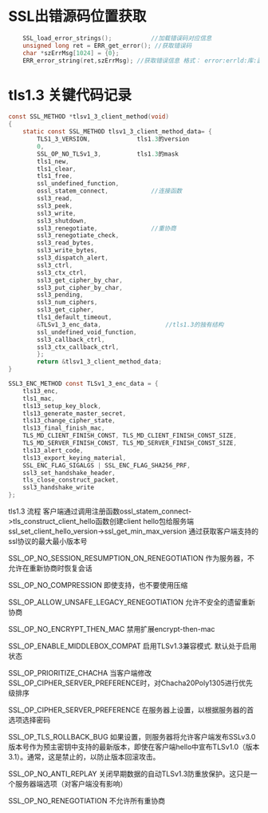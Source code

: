 # SSL出错源码位置获取
``` c
    SSL_load_error_strings();           //加载错误码对应信息
    unsigned long ret = ERR_get_error(); //获取错误码
    char *szErrMsg[1024] = {0};
    ERR_error_string(ret,szErrMsg); //获取错误信息 格式： error:errld:库:函数:原因
```

# tls1.3 关键代码记录
```c
const SSL_METHOD *tlsv1_3_client_method(void) 
{ 
    static const SSL_METHOD tlsv1_3_client_method_data= { 
        TLS1_3_VERSION,             tls1.3的version
        0, 
        SSL_OP_NO_TLSv1_3,          tls1.3的mask
        tls1_new, 
        tls1_clear, 
        tls1_free, 
        ssl_undefined_function,         
        ossl_statem_connect,            //连接函数
        ssl3_read, 
        ssl3_peek, 
        ssl3_write, 
        ssl3_shutdown, 
        ssl3_renegotiate,               //重协商 
        ssl3_renegotiate_check, 
        ssl3_read_bytes, 
        ssl3_write_bytes, 
        ssl3_dispatch_alert, 
        ssl3_ctrl, 
        ssl3_ctx_ctrl, 
        ssl3_get_cipher_by_char, 
        ssl3_put_cipher_by_char, 
        ssl3_pending, 
        ssl3_num_ciphers, 
        ssl3_get_cipher,
        tls1_default_timeout, 
        &TLSv1_3_enc_data,                  //tls1.3的独有结构
        ssl_undefined_void_function, 
        ssl3_callback_ctrl, 
        ssl3_ctx_callback_ctrl, 
        }; 
        return &tlsv1_3_client_method_data; 
}

SSL3_ENC_METHOD const TLSv1_3_enc_data = {
    tls13_enc,
    tls1_mac,
    tls13_setup_key_block,
    tls13_generate_master_secret,
    tls13_change_cipher_state,
    tls13_final_finish_mac,
    TLS_MD_CLIENT_FINISH_CONST, TLS_MD_CLIENT_FINISH_CONST_SIZE,
    TLS_MD_SERVER_FINISH_CONST, TLS_MD_SERVER_FINISH_CONST_SIZE,
    tls13_alert_code,
    tls13_export_keying_material,
    SSL_ENC_FLAG_SIGALGS | SSL_ENC_FLAG_SHA256_PRF,
    ssl3_set_handshake_header,
    tls_close_construct_packet,
    ssl3_handshake_write
};

```



tls1.3 流程
    客户端通过调用注册函数ossl_statem_connect->tls_construct_client_hello函数创建client hello包给服务端
    ssl_set_client_hello_version->ssl_get_min_max_version   通过获取客户端支持的ssl协议的最大最小版本号





SSL_OP_NO_SESSION_RESUMPTION_ON_RENEGOTIATION           作为服务器，不允许在重新协商时恢复会话

SSL_OP_NO_COMPRESSION                               即使支持，也不要使用压缩

SSL_OP_ALLOW_UNSAFE_LEGACY_RENEGOTIATION        允许不安全的遗留重新协商

SSL_OP_NO_ENCRYPT_THEN_MAC                  禁用扩展encrypt-then-mac

SSL_OP_ENABLE_MIDDLEBOX_COMPAT      启用TLSv1.3兼容模式. 默认处于启用状态

SSL_OP_PRIORITIZE_CHACHA            当客户端修改SSL_OP_CIPHER_SERVER_PREFERENCE时，对Chacha20Poly1305进行优先级排序

SSL_OP_CIPHER_SERVER_PREFERENCE      在服务器上设置，以根据服务器的首选项选择密码


SSL_OP_TLS_ROLLBACK_BUG     如果设置，则服务器将允许客户端发布SSLv3.0版本号作为预主密钥中支持的最新版本，即使在客户端hello中宣布TLSv1.0（版本3.1）。通常，这是禁止的，以防止版本回滚攻击。

SSL_OP_NO_ANTI_REPLAY       关闭早期数据的自动TLSv1.3防重放保护。这只是一个服务器端选项（对客户端没有影响）


SSL_OP_NO_RENEGOTIATION      不允许所有重协商